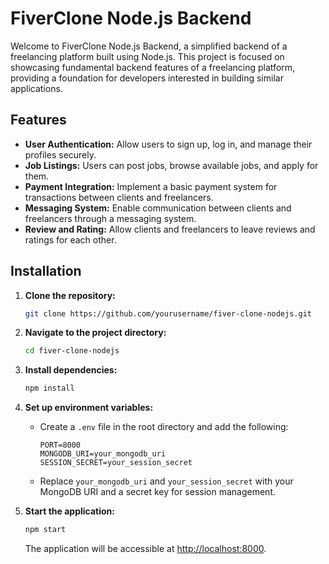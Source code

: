 # FiverClone Node.js Backend

Welcome to FiverClone Node.js Backend, a simplified backend of a freelancing platform built using Node.js. This project is focused on showcasing fundamental backend features of a freelancing platform, providing a foundation for developers interested in building similar applications.

## Features

- **User Authentication:** Allow users to sign up, log in, and manage their profiles securely.
- **Job Listings:** Users can post jobs, browse available jobs, and apply for them.
- **Payment Integration:** Implement a basic payment system for transactions between clients and freelancers.
- **Messaging System:** Enable communication between clients and freelancers through a messaging system.
- **Review and Rating:** Allow clients and freelancers to leave reviews and ratings for each other.

## Installation

1. **Clone the repository:**

   ```bash
   git clone https://github.com/yourusername/fiver-clone-nodejs.git
   ```

2. **Navigate to the project directory:**

   ```bash
   cd fiver-clone-nodejs
   ```

3. **Install dependencies:**

   ```bash
   npm install
   ```

4. **Set up environment variables:**

   - Create a `.env` file in the root directory and add the following:
     ```env
     PORT=8000
     MONGODB_URI=your_mongodb_uri
     SESSION_SECRET=your_session_secret
     ```
   - Replace `your_mongodb_uri` and `your_session_secret` with your MongoDB URI and a secret key for session management.

5. **Start the application:**
   ```bash
   npm start
   ```
   The application will be accessible at [http://localhost:8000](http://localhost:8000).
